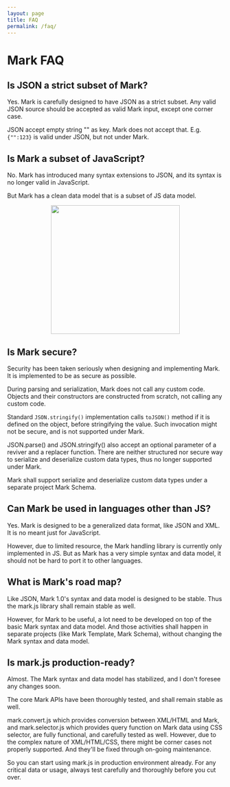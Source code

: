 ```yaml
---
layout: page
title: FAQ
permalink: /faq/
---
```


# Mark FAQ

## Is JSON a strict subset of Mark?

Yes. Mark is carefully designed to have JSON as a strict subset. Any valid JSON source should be accepted as valid Mark input, except one corner case.

JSON accept empty string "" as key. Mark does not accept that. E.g. `{"":123}` is valid under JSON, but not under Mark.

## Is Mark a subset of JavaScript?

No. Mark has introduced many syntax extensions to JSON, and its syntax is no longer valid in JavaScript.

But Mark has a clean data model that is a subset of JS data model.

<div align="center">
<img src='https://mark.js.org/data-model.png' width='300'>
</div>

## Is Mark secure?

Security has been taken seriously when designing and implementing Mark. It is implemented to be as secure as possible.

During parsing and serialization, Mark does not call any custom code. Objects and their constructors are constructed from scratch, not calling any custom code.

Standard `JSON.stringify()` implementation calls `toJSON()` method if it is defined on the object, before stringifying the value. Such invocation might not be secure, and is not supported under Mark.

JSON.parse() and JSON.stringify() also accept an optional parameter of a reviver and a replacer function. There are neither structured nor secure way to serialize and deserialize custom data types, thus no longer supported under Mark.

Mark shall support serialize and deserialize custom data types under a separate project Mark Schema.

## Can Mark be used in languages other than JS?

Yes. Mark is designed to be a generalized data format, like JSON and XML. It is no meant just for JavaScript.

However, due to limited resource, the Mark handling library is currently only implemented in JS. But as Mark has a very simple syntax and data model, it should not be hard to port it to other languages. 

## What is Mark's road map?

Like JSON, Mark 1.0's syntax and data model is designed to be stable. Thus the mark.js library shall remain stable as well.

However, for Mark to be useful, a lot need to be developed on top of the basic Mark syntax and data model. And those activities shall happen in separate projects (like Mark Template, Mark Schema), without changing the Mark syntax and data model.

## Is mark.js production-ready?

Almost. The Mark syntax and data model has stabilized, and I don't foresee any changes soon.

The core Mark APIs have been thoroughly tested, and shall remain stable as well.

mark.convert.js which provides conversion between XML/HTML and Mark, and mark.selector.js which provides query function on Mark data using CSS selector, are fully functional, and carefully tested as well. However, due to the complex nature of XML/HTML/CSS, there might be corner cases not properly supported. And they'll be fixed through on-going maintenance.

So you can start using mark.js in production environment already. For any critical data or usage, always test carefully and thoroughly before you cut over. 